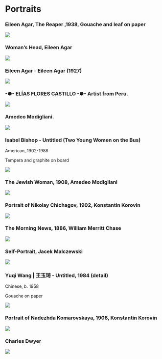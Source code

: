 # Portraits


### Eileen Agar, The Reaper ,1938, Gouache and leaf on paper
<img src="https://64.media.tumblr.com/5417781846087adcefef49a60a95f884/a541fcae7efdc42c-25/s2048x3072/2f53d4c5cad4e5cdbe014d5d4f41dd3d6644d793.jpg">

### Woman’s Head, Eileen Agar
<img src="https://64.media.tumblr.com/1da13fe261c4f2610d586b8a23ede836/tumblr_nwoo2fTfYb1qizpqvo1_1280.jpg">

### Eileen Agar - Eileen Agar (1927)
<img src="https://64.media.tumblr.com/30255b4ef67d8ff949cdc6ab4bc9244d/tumblr_n8o06uzGKU1r5j0j9o1_1280.jpg">

### -●- ELÍAS FLORES CASTILLO -●- Artist from Peru.
<img src="https://64.media.tumblr.com/7b74de352a7ec7be98da0a1d416573ca/8c43503d3e256163-2e/s640x960/5380184b1f843599f2536ca8aecc8d30538d1b53.jpg">

### Amedeo Modigliani.
<img src="https://64.media.tumblr.com/d48d456d870a11c3368b2008d40a4c67/758687e97aafda47-81/s1280x1920/7be714961117564aeaff385a9467221a672e5d1a.jpg">


### Isabel Bishop  -  Untitled  (Two Young Women on the Bus)

American, 1902-1988 

Tempera and graphite on board

<img src="https://64.media.tumblr.com/913d9c3c390e5c9cd9378b30f46acd0e/b3450097ca479838-4d/s1280x1920/f21563dcfd201afaaca81449cb411f892abef7fb.png">

### The Jewish Woman, 1908, Amedeo Modigliani
<img src="https://64.media.tumblr.com/f0c9b9b078e85ef618cd79cf4640494c/8adf47db818328f1-c8/s1280x1920/49687999e861df1a7ed70973eb032f20b22bd6e1.jpg">

### Portrait of Nikolay Chichagov, 1902, Konstantin Korovin
<img src="https://64.media.tumblr.com/ddc34bc06abd17f9bb0d6f71a65eea8c/f8c4b052d6bc8ed5-fd/s1280x1920/242aa8ba5171d2a47fae5c581488a945a5ccc74d.jpg">


### The Morning News, 1886, William Merritt Chase
<img src="https://64.media.tumblr.com/ab364317a18735d07e5dbb8cce6c22d8/904c33aa5be5edf8-26/s1280x1920/9f237a0b2fa59dea76f4fa4d2f15cb78a167b907.jpg">


### Self-Portrait, Jacek Malczewski
<img src="https://64.media.tumblr.com/c74fdcd52306dcdd448fd94a01acfdd8/fc6a69e2067b6889-c3/s540x810/d265db5bae410190782517d44e24aed83995ac70.jpg">


### Yuqi Wang  |  王玉琦  -  Untitled,  1984  (detail)
Chinese, b. 1958 

Gouache on paper

<img src="https://64.media.tumblr.com/2b1b1fe73e5554f078c90e92b3f1f2af/61f3212af84779d1-88/s1280x1920/51819708e7d768d17d759a5b2dee7b67c0f68806.jpg">


### Portrait of Nadezhda Komarovskaya, 1908, Konstantin Korovin
<img src="https://64.media.tumblr.com/9e8e9c7ec455e4570a456e060eb7968b/f481c3f9cf973847-0a/s1280x1920/1b53c4216f44e094e445105555a0c98875642488.jpg">


### Charles Dwyer
<img src="https://64.media.tumblr.com/ec398b94b9a113f5359664c820ec5044/17c681424f7c141b-00/s400x600/3bcd1fa1a3a9b0c6e7da3bbc52ca6c505dc215af.jpg">

